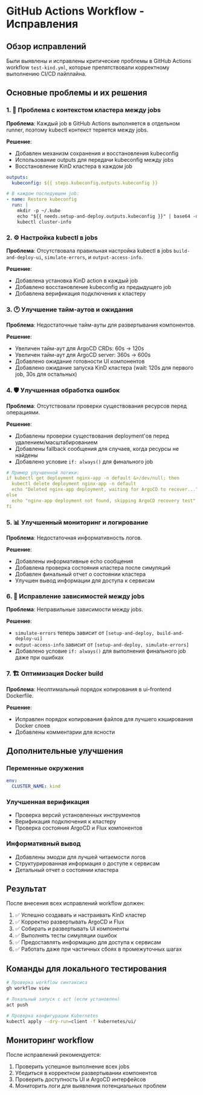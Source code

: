 # GitHub Actions Workflow - Исправления

## Обзор исправлений

Были выявлены и исправлены критические проблемы в GitHub Actions workflow `test-kind.yml`, которые препятствовали корректному выполнению CI/CD пайплайна.

## Основные проблемы и их решения

### 1. 🔧 Проблема с контекстом кластера между jobs

**Проблема**: Каждый job в GitHub Actions выполняется в отдельном runner, поэтому kubectl контекст теряется между jobs.

**Решение**: 
- Добавлен механизм сохранения и восстановления kubeconfig
- Использование outputs для передачи kubeconfig между jobs
- Восстановление KinD кластера в каждом job

```yaml
outputs:
  kubeconfig: ${{ steps.kubeconfig.outputs.kubeconfig }}

# В каждом последующем job:
- name: Restore kubeconfig
  run: |
    mkdir -p ~/.kube
    echo "${{ needs.setup-and-deploy.outputs.kubeconfig }}" | base64 -d > ~/.kube/config
    kubectl cluster-info
```

### 2. ⚙️ Настройка kubectl в jobs

**Проблема**: Отсутствовала правильная настройка kubectl в jobs `build-and-deploy-ui`, `simulate-errors`, и `output-access-info`.

**Решение**: 
- Добавлена установка KinD action в каждый job
- Добавлено восстановление kubeconfig из предыдущего job
- Добавлена верификация подключения к кластеру

### 3. 🕐 Улучшение тайм-аутов и ожидания

**Проблема**: Недостаточные тайм-ауты для развертывания компонентов.

**Решение**:
- Увеличен тайм-аут для ArgoCD CRDs: 60s → 120s
- Увеличен тайм-аут для ArgoCD server: 360s → 600s
- Добавлено ожидание готовности UI компонентов
- Добавлено ожидание запуска KinD кластера (wait: 120s для первого job, 30s для остальных)

### 4. 🛡️ Улучшенная обработка ошибок

**Проблема**: Отсутствовали проверки существования ресурсов перед операциями.

**Решение**:
- Добавлены проверки существования deployment'ов перед удалением/масштабированием
- Добавлены fallback сообщения для случаев, когда ресурсы не найдены
- Добавлено условие `if: always()` для финального job

```yaml
# Пример улучшенной логики:
if kubectl get deployment nginx-app -n default &>/dev/null; then
  kubectl delete deployment nginx-app -n default
  echo "Deleted nginx-app deployment, waiting for ArgoCD to recover..."
else
  echo "nginx-app deployment not found, skipping ArgoCD recovery test"
fi
```

### 5. 📊 Улучшенный мониторинг и логирование

**Проблема**: Недостаточная информативность логов.

**Решение**:
- Добавлены информативные echo сообщения
- Добавлена проверка состояния кластера после симуляций
- Добавлен финальный отчет о состоянии кластера
- Улучшен вывод информации для доступа к сервисам

### 6. 🔗 Исправление зависимостей между jobs

**Проблема**: Неправильные зависимости между jobs.

**Решение**:
- `simulate-errors` теперь зависит от `[setup-and-deploy, build-and-deploy-ui]`
- `output-access-info` зависит от `[setup-and-deploy, simulate-errors]`
- Добавлено условие `if: always()` для выполнения финального job даже при ошибках

### 7. 🏗️ Оптимизация Docker build

**Проблема**: Неоптимальный порядок копирования в ui-frontend Dockerfile.

**Решение**:
- Исправлен порядок копирования файлов для лучшего кэширования Docker слоев
- Добавлены комментарии для ясности

## Дополнительные улучшения

### Переменные окружения
```yaml
env:
  CLUSTER_NAME: kind
```

### Улучшенная верификация
- Проверка версий установленных инструментов
- Верификация подключения к кластеру
- Проверка состояния ArgoCD и Flux компонентов

### Информативный вывод
- Добавлены эмодзи для лучшей читаемости логов
- Структурированная информация о доступе к сервисам
- Детальный отчет о состоянии кластера

## Результат

После внесения всех исправлений workflow должен:
1. ✅ Успешно создавать и настраивать KinD кластер
2. ✅ Корректно развертывать ArgoCD и Flux
3. ✅ Собирать и развертывать UI компоненты
4. ✅ Выполнять тесты симуляции ошибок
5. ✅ Предоставлять информацию для доступа к сервисам
6. ✅ Работать даже при частичных сбоях в промежуточных шагах

## Команды для локального тестирования

```bash
# Проверка workflow синтаксиса
gh workflow view

# Локальный запуск с act (если установлен)
act push

# Проверка конфигурации Kubernetes
kubectl apply --dry-run=client -f kubernetes/ui/
```

## Мониторинг workflow

После исправлений рекомендуется:
1. Проверить успешное выполнение всех jobs
2. Убедиться в корректном развертывании компонентов
3. Проверить доступность UI и ArgoCD интерфейсов
4. Мониторить логи для выявления потенциальных проблем